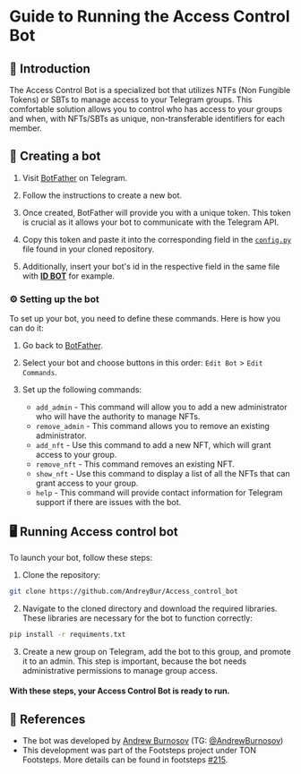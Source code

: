 # Guide to Running the Access Control Bot

## 👋 Introduction

The Access Control Bot is a specialized bot that utilizes NTFs (Non Fungible Tokens) or SBTs to manage access to your Telegram groups. This comfortable solution allows you to control who has access to your groups and when, with NFTs/SBTs as unique, non-transferable identifiers for each member.

## 🤖 Creating a bot

1.  Visit [BotFather](https://t.me/BotFather) on Telegram.

2.  Follow the instructions to create a new bot.

3.  Once created, BotFather will provide you with a unique token. This token is crucial as it allows your bot to communicate with the Telegram API.

4.  Copy this token and paste it into the corresponding field in the [`config.py`](https://github.com/AndreyBur/Access_control_bot/blob/master/config.py) file found in your cloned repository.

5.  Additionally, insert your bot's id in the respective field in the same file with [**ID BOT**](https://t.me/myidbot) for example.

### ⚙️ Setting up the bot

To set up your bot, you need to define these commands. Here is how you can do it:

1.  Go back to [BotFather](https://t.me/BotFather).

2.  Select your bot and choose buttons in this order: `Edit Bot` > `Edit Commands`.

3.  Set up the following commands:

    - `add_admin` - This command will allow you to add a new administrator who will have the authority to manage NFTs.
    - `remove_admin` - This command allows you to remove an existing administrator.
    - `add_nft` - Use this command to add a new NFT, which will grant access to your group.
    - `remove_nft` - This command removes an existing NFT.
    - `show_nft` - Use this command to display a list of all the NFTs that can grant access to your group.
    - `help` - This command will provide contact information for Telegram support if there are issues with the bot.

## 🖥 Running Access control bot

To launch your bot, follow these steps:

1.  Clone the repository:

```bash
git clone https://github.com/AndreyBur/Access_control_bot
```

2.  Navigate to the cloned directory and download the required libraries. These libraries are necessary for the bot to function correctly:

```bash
pip install -r requiments.txt
```

3.  Create a new group on Telegram, add the bot to this group, and promote it to an admin. This step is important, because the bot needs administrative permissions to manage group access.

#### With these steps, your Access Control Bot is ready to run.

## 📌 References

- The bot was developed by [Andrew Burnosov](https://github.com/AndreyBur) (TG: [@AndrewBurnosov](https://t.me/AndreyBurnosov))
- This development was part of the Footsteps project under TON Footsteps. More details can be found in footsteps [#215](https://github.com/ton-society/ton-footsteps/issues/215).
